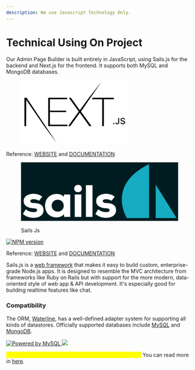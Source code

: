 ```yaml
---
description: We use Javascript Technology Only.
---
```


# Technical Using On Project

Our Admin Page Builder is built entirely in JavaScript, using Sails.js for the backend and Next.js for the frontend. It supports both MySQL and MongoDB databases.

<figure><img src="../../README/.gitbook/assets/httpswww.npmjs.compackagenext" alt="https://www.npmjs.com/package/next?activeTab=readme"><figcaption></figcaption></figure>

Reference: [WEBSITE](https://nextjs.org/) and [DOCUMENTATION](https://nextjs.org/docs)

<figure><img src="../.gitbook/assets/image (12).png" alt=""><figcaption><p>Sails Js</p></figcaption></figure>

[![NPM version](https://camo.githubusercontent.com/f8b34b3959453aead7eccee52c6465db7acdc3d4e309eaa360bffde9a33dedcf/68747470733a2f2f62616467652e667572792e696f2f6a732f7361696c732e737667)](http://badge.fury.io/js/sails)

Reference: [WEBSITE](https://sailsjs.com/) and [DOCUMENTATION](https://sailsjs.com/documentation/reference)

Sails.js is a [web framework](http://sailsjs.com/whats-that) that makes it easy to build custom, enterprise-grade Node.js apps. It is designed to resemble the MVC architecture from frameworks like Ruby on Rails but with support for the more modern, data-oriented style of web app & API development. It's especially good for building realtime features like chat.

### Compatibility

The ORM, [Waterline](https://github.com/balderdashy/waterline), has a well-defined adapter system for supporting all kinds of datastores. Officially supported databases include [MySQL](https://npmjs.com/package/sails-mysql) and [MongoDB](https://npmjs.com/package/sails-mongo).

[![Powered by MySQL](https://camo.githubusercontent.com/3dead262a6aa5ffcecccd8df290892839eb36d8436a509139b451eea5e17efce/687474703a2f2f7777772e6d7973716c2e636f6d2f636f6d6d6f6e2f6c6f676f732f706f77657265642d62792d6d7973716c2d3132357836342e706e67) ](http://www.mysql.com/)    [![](https://camo.githubusercontent.com/15369bcb07d432093f300a85f3fff61e9a3ca2fd3ade5e7bf7d42a8a0dcc877b/687474703a2f2f692e696d6775722e636f6d2f6243326a31337a2e706e67)](http://www.mongodb.org/)      &#x20;

<mark style="color:yellow;">**NOTE: Database must using native password of MQL.**</mark> You can read more in [here](https://dba.stackexchange.com/questions/209514/what-is-mysql-native-password).
